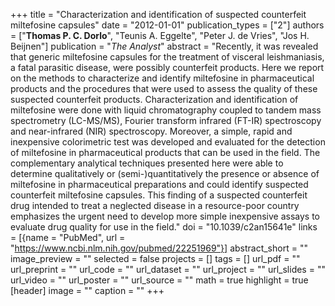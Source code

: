 +++
title = "Characterization and identification of suspected counterfeit miltefosine capsules"
date = "2012-01-01"
publication_types = ["2"]
authors = ["**Thomas P. C. Dorlo**", "Teunis A. Eggelte", "Peter J. de Vries", "Jos H. Beijnen"]
publication = "_The Analyst_"
abstract = "Recently, it was revealed that generic miltefosine capsules for the treatment of visceral leishmaniasis, a fatal parasitic disease, were possibly counterfeit products. Here we report on the methods to characterize and identify miltefosine in pharmaceutical products and the procedures that were used to assess the quality of these suspected counterfeit products. Characterization and identification of miltefosine were done with liquid chromatography coupled to tandem mass spectrometry (LC-MS/MS), Fourier transform infrared (FT-IR) spectroscopy and near-infrared (NIR) spectroscopy. Moreover, a simple, rapid and inexpensive colorimetric test was developed and evaluated for the detection of miltefosine in pharmaceutical products that can be used in the field. The complementary analytical techniques presented here were able to determine qualitatively or (semi-)quantitatively the presence or absence of miltefosine in pharmaceutical preparations and could identify suspected counterfeit miltefosine capsules. This finding of a suspected counterfeit drug intended to treat a neglected disease in a resource-poor country emphasizes the urgent need to develop more simple inexpensive assays to evaluate drug quality for use in the field."
doi = "10.1039/c2an15641e"
links = [{name = "PubMed", url = "https://www.ncbi.nlm.nih.gov/pubmed/22251969"}]
abstract_short = ""
image_preview = ""
selected = false
projects = []
tags = []
url_pdf = ""
url_preprint = ""
url_code = ""
url_dataset = ""
url_project = ""
url_slides = ""
url_video = ""
url_poster = ""
url_source = ""
math = true
highlight = true
[header]
image = ""
caption = ""
+++
